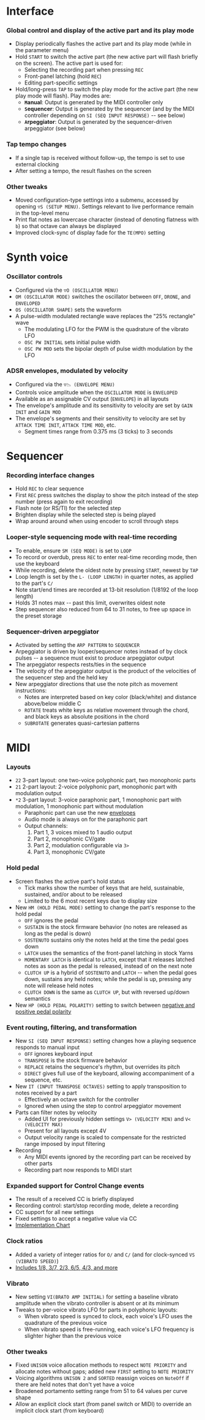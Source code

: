 # Interface

### Global control and display of the active part and its play mode
- Display periodically flashes the active part and its play mode (while in the parameter menu)
- Hold `START` to switch the active part (the new active part will flash briefly on the screen).  The active part is used for:
  - Selecting the recording part when pressing `REC`
  - Front-panel latching (hold `REC`)
  - Editing part-specific settings
- Hold/long-press `TAP` to switch the play mode for the active part (the new play mode will flash).  Play modes are:
  - **`M`anual**: Output is generated by the MIDI controller only
  - **`S`equencer**: Output is generated by the sequencer (and by the MIDI controller depending on `SI (SEQ INPUT RESPONSE)` -- see below)
  - **`A`rpeggiator**: Output is generated by the sequencer-driven arpeggiator (see below)

### Tap tempo changes
- If a single tap is received without follow-up, the tempo is set to use external clocking
- After setting a tempo, the result flashes on the screen

### Other tweaks
- Moved configuration-type settings into a submenu, accessed by opening `▽S (SETUP MENU)`.  Settings relevant to live performance remain in the top-level menu
- Print flat notes as lowercase character (instead of denoting flatness with `b`) so that octave can always be displayed
- Improved clock-sync of display fade for the `TE(MPO)` setting

# Synth voice

### Oscillator controls
- Configured via the `▽O (OSCILLATOR MENU)`
- `OM (OSCILLATOR MODE)` switches the oscillator between `OFF`, `DRONE`, and `ENVELOPED`
- `OS (OSCILLATOR SHAPE)` sets the waveform
- A pulse-width modulated rectangle wave replaces the "25% rectangle" wave
  - The modulating LFO for the PWM is the quadrature of the vibrato LFO
  - `OSC PW INITIAL` sets initial pulse width
  - `OSC PW MOD` sets the bipolar depth of pulse width modulation by the LFO

### ADSR envelopes, modulated by velocity
- Configured via the `▽📉 (ENVELOPE MENU)`
- Controls voice amplitude when the `OSCILLATOR MODE` is `ENVELOPED`
- Available as an assignable CV output (`ENVELOPE`) in all layouts
- The envelope's amplitude and its sensitivity to velocity are set by `GAIN INIT` and `GAIN MOD`
- The envelope's segments and their sensitivity to velocity are set by `ATTACK TIME INIT`, `ATTACK TIME MOD`, etc.
  - Segment times range from 0.375 ms (3 ticks) to 3 seconds
  
# Sequencer

### Recording interface changes
- Hold `REC` to clear sequence
- First `REC` press switches the display to show the pitch instead of the step number (press again to exit recording)
- Flash note (or RS/TI) for the selected step
- Brighten display while the selected step is being played
- Wrap around around when using encoder to scroll through steps

### Looper-style sequencing mode with real-time recording
- To enable, ensure `SM (SEQ MODE)` is set to `LOOP`
- To record or overdub, press `REC` to enter real-time recording mode, then use the keyboard
- While recording, delete the oldest note by pressing `START`, newest by `TAP`
- Loop length is set by the `L- (LOOP LENGTH)` in quarter notes, as applied to the part's `C/`
- Note start/end times are recorded at 13-bit resolution (1/8192 of the loop length)
- Holds 31 notes max -- past this limit, overwrites oldest note
- Step sequencer also reduced from 64 to 31 notes, to free up space in the preset storage

### Sequencer-driven arpeggiator
- Activated by setting the `ARP PATTERN` to `SEQUENCER`
- Arpeggiator is driven by looper/sequencer notes instead of by clock pulses -- a sequence must exist to produce arpeggiator output
- The arpeggiator respects rests/ties in the sequence
- The velocity of the arpeggiator output is the product of the velocities of the sequencer step and the held key
- New arpeggiator directions that use the note pitch as movement instructions:
  - Notes are interpreted based on key color (black/white) and distance above/below middle C
  - `ROTATE` treats white keys as relative movement through the chord, and black keys as absolute positions in the chord
  - `SUBROTATE` generates quasi-cartesian patterns

# MIDI

### Layouts
- `22` 3-part layout: one two-voice polyphonic part, two monophonic parts
- `21` 2-part layout: 2-voice polyphonic part, monophonic part with modulation output
- `*2` 3-part layout: 3-voice paraphonic part, 1 monophonic part with modulation, 1 monophonic part without modulation
  - Paraphonic part can use the new [envelopes](#adsr-envelopes-with-velocity-control)
  - Audio mode is always on for the paraphonic part
  - Output channels:
    1. Part 1, 3 voices mixed to 1 audio output
    2. Part 2, monophonic CV/gate
    3. Part 2, modulation configurable via `3>`
    4. Part 3, monophonic CV/gate
    
### Hold pedal
- Screen flashes the active part's hold status
  - Tick marks show the number of keys that are held, sustainable, sustained, and/or about to be released
  - Limited to the 6 most recent keys due to display size
- New `HM (HOLD PEDAL MODE)` setting to change the part's response to the hold pedal
  - `OFF` ignores the pedal
  - `SUSTAIN` is the stock firmware behavior (no notes are released as long as the pedal is down)
  - `SOSTENUTO` sustains only the notes held at the time the pedal goes down
  - `LATCH` uses the semantics of the front-panel latching in stock Yarns
  - `MOMENTARY LATCH` is identical to `LATCH`, except that it releases latched notes as soon as the pedal is released, instead of on the next note
  - `CLUTCH UP` is a hybrid of `SOSTENUTO` and `LATCH` -- when the pedal goes down, sustains any held notes; while the pedal is up, pressing any note will release held notes
  - `CLUTCH DOWN` is the same as `CLUTCH UP`, but with reversed up/down semantics
- New `HP (HOLD PEDAL POLARITY)` setting to switch between [negative and positive pedal polarity](http://www.haydockmusic.com/reviews/sustain_pedal_polarity.html)

### Event routing, filtering, and transformation
- New `SI (SEQ INPUT RESPONSE)` setting changes how a playing sequence responds to manual input
  - `OFF` ignores keyboard input
  - `TRANSPOSE` is the stock firmware behavior
  - `REPLACE` retains the sequence's rhythm, but overrides its pitch
  - `DIRECT` gives full use of the keyboard, allowing accompaniment of a sequence, etc.
- New `IT (INPUT TRANSPOSE OCTAVES)` setting to apply transposition to notes received by a part
  - Effectively an octave switch for the controller
  - Ignored when using the step to control arpeggiator movement
- Parts can filter notes by velocity
  - Added UI for previously hidden settings `V> (VELOCITY MIN)` and `V< (VELOCITY MAX)`
  - Present for all layouts except 4V
  - Output velocity range is scaled to compensate for the restricted range imposed by input filtering
- Recording 
  - Any MIDI events ignored by the recording part can be received by other parts
  - Recording part now responds to MIDI start
  
### Expanded support for Control Change events
- The result of a received CC is briefly displayed
- Recording control: start/stop recording mode, delete a recording
- CC support for all new settings
- Fixed settings to accept a negative value via CC
- [Implementation Chart](https://docs.google.com/spreadsheets/d/1V6CRqf_3FGTrNIjcU1ixBtzRRwqjIa1PaiqOFgf6olE/edit#gid=0)

### Clock ratios
- Added a variety of integer ratios for `O/` and `C/` (and for clock-synced `VS (VIBRATO SPEED)`)
- [Includes 1/8, 3/7, 2/3, 6/5, 4/3, and more](./clock_division.h#L43)

### Vibrato
- New setting `VI(BRATO AMP INITIAL)` for setting a baseline vibrato amplitude when the vibrato controller is absent or at its minimum
- Tweaks to per-voice vibrato LFO for parts in polyphonic layouts:
  - When vibrato speed is synced to clock, each voice's LFO uses the quadrature of the previous voice
  - When vibrato speed is free-running, each voice's LFO frequency is slighter higher than the previous voice
  
### Other tweaks
- Fixed `UNISON` voice allocation methods to respect `NOTE PRIORITY` and allocate notes without gaps; added new `FIRST` setting to `NOTE PRIORITY`
- Voicing algorithms `UNISON 2` and `SORTED` reassign voices on `NoteOff` if there are held notes that don't yet have a voice
- Broadened portamento setting range from 51 to 64 values per curve shape
- Allow an explicit clock start (from panel switch or MIDI) to override an implicit clock start (from keyboard)
